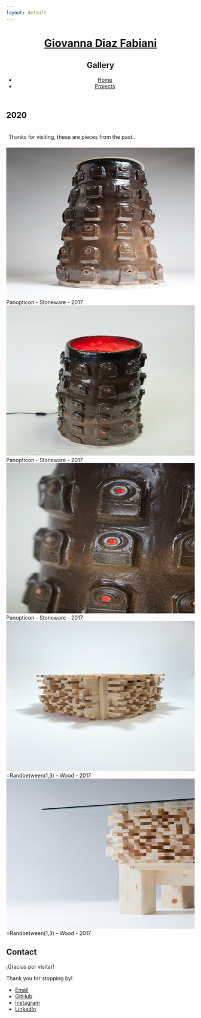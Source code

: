 ```yaml
---
layout: default
---    
```


<main>
  <!-- ***********************  ABOUT / PROFILE  *********************** -->
    <header>
     <div class="content-wrap">
  <h1> 
  <a href="/"> Giovanna Diaz Fabiani </a> 
  </h1>
  <h2> Gallery</h2>
  <ul class="contact-list"> 
  <li> <a href="/index">Home</a> </li>
  <li> <a href="/projects">Projects</a> </li>
</ul>

<!-- </div> -->
</div>
  </header>

<!-- ********************  GALLERY ********************* -->

<section class="projects">
  <div class="content-wrap divider">
  <h2>2020</h2>
  <div style="padding:6px;">
  <p>Thanks for visiting, these are pieces from the past..</p>
</div>

<div class="responsive">
  <div class="gallery">
    <a target="_blank" href="Panopticon_Full_2017.jpg">
      <img src="Panopticon_Full_2017.jpg" alt="Panopticon Ceramic Sculpture" width="600" height="400">
    </a>
    <div class="desc">Panopticon - Stoneware - 2017</div>
  </div>
</div>

<div class="responsive">
  <div class="gallery">
    <a target="_blank" href="Panopticon_Glow_2017.jpg">
      <img src="Panopticon_Glow_2017.jpg" alt="Panopticon Ceramic Sculpture with red glow" width="600" height="400">
    </a>
    <div class="desc">Panopticon - Stoneware - 2017</div>
  </div>
</div>

<div class="responsive">
  <div class="gallery">
    <a target="_blank" href="Panopticon_Detail_2017.jpg">
      <img src="Panopticon_Detail_2017.jpg" alt="Panopticon Ceramic Sculpture red glow detail" width="600" height="400">
    </a>
    <div class="desc">Panopticon - Stoneware - 2017</div>
  </div>
</div>

<div class="responsive">
  <div class="gallery">
    <a target="_blank" href="=Randbetween(1,3)_Wood_2017.jpg">
      <img src="=Randbetween(1,3)_Wood_2017.jpg" alt="Wood Sculpture" width="600" height="400">
    </a>
    <div class="desc">=Randbetween(1,3) - Wood - 2017</div>
  </div>
</div>

<div class="responsive">
  <div class="gallery">
    <a target="_blank" href="=Randbetween(1,3)_TableProfile_2017.jpg">
      <img src="=Randbetween(1,3)_TableProfile_2017.jpg" alt="Wood Sculpture Table" width="600" height="400">
    </a>
    <div class="desc">=Randbetween(1,3) - Wood - 2017</div>
  </div>
</div>




<div class="clearfix"></div>



<!-- <ul class="comingsoon"> 
<li> <a href="https://ubu.com/papers/lewitt_sentences.html" target="_blank">Sol LeWitt - Sentences on Conceptual Art (1968) </a> </li>
<li> <a href="https://www.moma.org/artists/4929#works" target="_blank">Bridget Riley MoMA</a> </li>
<li> <a href="https://littlesis.org" target="_blank"> LitleSis - Profiling the powers that be</a></li>
<li> <a href="http://english.bouletcorp.com/2015/08/26/brassens-in-space/" target="_blank">Brassens in Space</a> </li>
<li> <a href="https://junkcharts.typepad.com" target="_blank">Junk Charts</a> </li>
<li> <a href="https://blog.prusaprinters.org/calculator/" target="_blank">RepRap Calculator</a> </li>
</ul> -->

</div>
</section>


<!-- Copy the whole <section> block to add more projects. 
<section class="project-item">
<div class="content-wrap">
<img src="images/clayprinterlazlo.png" alt="Clay 3D Printer named Lazlo">
<h3>Ceramic 3D Printer</h3>
<p>My attempt of modifying an Anycubic Linear Kossel kit to extrude clay.<br>  
<br>  
<b>Goal:</b> To produce viable ceramic sculptures without the need for a throwing wheel or the mold-making/slip casting method. </p>
<br>
<a class="btn" href="https://wikifactory.com/@gdiazfab/anycubickossel-to-ceramic" target="_blank">View Project</a>
</div>

</section>
End of Project block. 
<section class="project-item">
<div class="content-wrap">
<img src="images/laddershelf.png" alt="technical drawing of shelf">
<h3>Leaning Shelf CNC Cut</h3>
<p>Summary or description of the project and/or your role in it. Add as many paragraphs as you need.</p>
<a class="btn" href="#" target="_blank">View Project</a>
</div>
</section>

<section class="project-item">
<div class="content-wrap">
<img src="images/bizcards.png" alt="cards detailed shot">  
<h3>Business Cards</h3>
<p>Summary or description of the project and/or your role in it. Add as many paragraphs as you need.</p>
<a class="btn" href="#" target="_blank">View Project</a>
</div>
</section>

End of Project block. -->   

<!-- *****************  CONTACT INFO / SOCIAL MEDIA  ***************** -->
<footer class="footer">
<div class="content-wrap">
  <h2>Contact</h2>
  <p>¡Gracias por visitar!</p>
  <p>Thank you for stopping by!</p>
  

<!-- Social media and contact links. Add or remove any networks. -->
<ul class="contact-list"> 
<li> <a href="mailto:gdiazfabiani@gmail.com">Email</a> </li>
<li> <a href="https://github.com/giovannadf" target="_blank">GitHub</a> </li>
<li> <a href="https://instagram.com/gdiazfab" target="_blank">Instagram</a> </li>
<li> <a href="https://www.linkedin.com/in/gdfabiani/" target="_blank">LinkedIn</a> </li>
</ul>
</div>
</footer>
